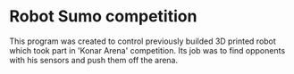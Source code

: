 # Robot Sumo competition

This program was created to control previously builded 3D printed robot which took part in 'Konar Arena' competition.
Its job was to find opponents with his sensors and push them off the arena.